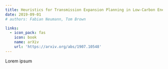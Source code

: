 ```yaml
---
title: Heuristics for Transmission Expansion Planning in Low-Carbon Energy System Models
date: 2019-09-01
# authors: Fabian Neumann, Tom Brown

links:
  - icon_pack: fas
    icon: book
    name: arXiv
    url: 'https://arxiv.org/abs/1907.10548'
---
```


Lorem ipsum
